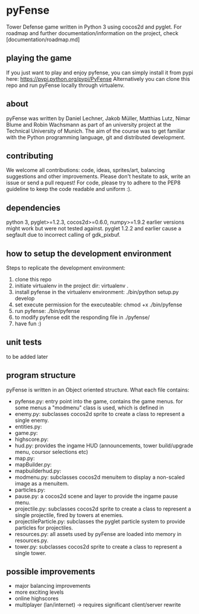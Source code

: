 # pyFense
Tower Defense game written in Python 3 using cocos2d and pyglet.
For roadmap and further documentation/information on the project, check [documentation/roadmap.md]

## playing the game
If you just want to play and enjoy pyfense, you can simply install it from pypi here: https://pypi.python.org/pypi/PyFense
Alternatively you can clone this repo and run pyFense locally through virtualenv.

## about
pyFense was written by Daniel Lechner, Jakob Müller, Matthias Lutz, Nimar Blume and Robin Wachsmann as part of an university project at the Technical University of Munich.
The aim of the course was to get familiar with the Python programming language, git and distributed development.

## contributing
We welcome all contributions: code, ideas, sprites/art, balancing suggestions and other improvements. Please don't hesitate to ask, write an issue or send a pull request!
For code, please try to adhere to the PEP8 guideline to keep the code readable and uniform :).

## dependencies
python 3, pyglet>=1.2.3, cocos2d>=0.6.0, numpy>=1.9.2
earlier versions might work but were not tested against. pyglet 1.2.2 and earlier cause a segfault due to incorrect calling of gdk_pixbuf.

## how to setup the development environment
Steps to replicate the development environment:
1. clone this repo
2. initiate virtualenv in the project dir: virtualenv .
3. install pyfense in the virtualenv environment: ./bin/python setup.py develop
4. set execute permission for the executeable: chmod +x ./bin/pyfense
5. run pyfense: ./bin/pyfense
6. to modify pyfense edit the responding file in ./pyfense/
7. have fun :)

## unit tests
to be added later

## program structure
pyFense is written in an Object oriented structure.
What each file contains:
 - pyfense.py: entry point into the game, contains the game menus. for some menus a "modmenu" class is used, which is defined in
 - enemy.py: subclasses cocos2d sprite to create a class to represent a single enemy.
 - entities.py:
 - game.py:
 - highscore.py:
 - hud.py: provides the ingame HUD (announcements, tower build/upgrade menu, coursor selections etc)
 - map.py:
 - mapBuilder.py:
 - mapbuilderhud.py:
 - modmenu.py: subclasses cocos2d menuitem to display a non-scaled image as a menuitem.
 - particles.py:
 - pause.py: a cocos2d scene and layer to provide the ingame pause menu.
 - projectile.py: subclasses cocos2d sprite to create a class to represent a single projectile, fired by towers at enemies.
 - projectileParticle.py: subclasses the pyglet particle system to provide particles for projectiles.
 - resources.py: all assets used by pyFense are loaded into memory in resources.py.
 - tower.py: subclasses cocos2d sprite to create a class to represent a single tower.

## possible improvements
 - major balancing improvements
 - more exciting levels
 - online highscores
 - multiplayer (lan/internet) -> requires significant client/server rewrite